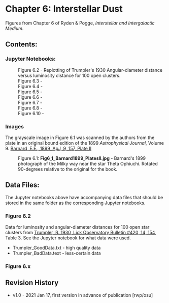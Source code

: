 # Chapter 6: Interstellar Dust

Figures from Chapter 6 of Ryden & Pogge, *Interstellar and Intergalactic Medium*.

## Contents:

### Jupyter Notebooks:
<dl>
<dd>Figure 6.2 - Replotting of Trumpler's 1930 Angular-diameter distance versus luminosity distance for 100 open clusters.
<dd>Figure 6.3 - 
<dd>Figure 6.4 - 
<dd>Figure 6.5 - 
<dd>Figure 6.6 - 
<dd>Figure 6.7 - 
<dd>Figure 6.8 - 
<dd>Figure 6.10 - 
</dl>

### Images
The grayscale image in Figure 6.1 was scanned by the authors from the plate in an original bound
edition of the 1899 *Astrophysical Journal*, Volume 9. 
[Barnard, E.E., 1899, ApJ, 9, 157, Plate II](https://ui.adsabs.harvard.edu/abs/1899ApJ.....9..157B)
<dl>
  <dd>Figure 6.1: <b>Fig6_1_Barnard1899_PlatesII.jpg</b> - Barnard's 1899 photograph of the Milky way near the star Theta Ophiuchi.  Rotated 90-degrees
  relative to the original for the book.
</dl>

## Data Files:

The Jupyter notebooks above have accompanying data files that should be stored 
in the same folder as the corresponding Jupyter notebooks.

### Figure 6.2
Data for luminosity and angular-diameter distances for 100 open star clusters from 
[Trumpler, R. 1930, Lick Observatory Bulletin #420, 14, 154](https://ui.adsabs.harvard.edu/abs/1930LicOB..14..154T), Table 3.  See the 
Jupyter notebook for what data were used. 
 * Trumpler_GoodData.txt - high quality data
 * Trumpler_BadData.text - less-certain data

### Figure 6.x

## Revision History

* v1.0 - 2021 Jan 17, first version in advance of publication [rwp/osu]
